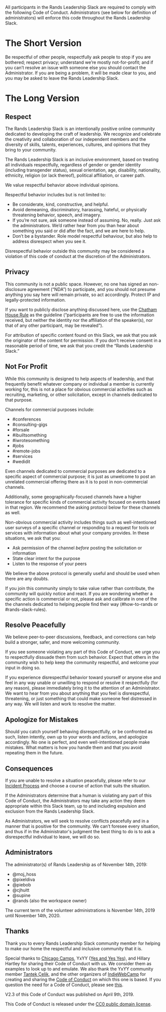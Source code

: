 All participants in the Rands Leadership Slack are required to comply with the following Code of Conduct. Administrators (see below for definition of administrators) will enforce this code throughout the Rands Leadership Slack.

# The Short Version

Be respectful of other people, respectfully ask people to stop if you are bothered; respect privacy; understand we’re mostly not-for-profit; and if you can’t resolve an issue with someone else you should contact the Administrator. If you are being a problem, it will be made clear to you, and you may be asked to leave the Rands Leadership Slack. 

# The Long Version

## Respect

The Rands Leadership Slack is an intentionally positive online community dedicated to developing the craft of leadership. We recognize and celebrate the creativity and collaboration of our independent members and the diversity of skills, talents, experiences, cultures, and opinions that they bring to your community. 

The Rands Leadership Slack is an inclusive environment, based on treating all individuals respectfully, regardless of gender or gender identity (including transgender status), sexual orientation, age, disability, nationality, ethnicity, religion (or lack thereof), political affiliation, or career path.

We value respectful behavior above individual opinions.

Respectful behavior includes but is not limited to:

* Be considerate, kind, constructive, and helpful.
* Avoid demeaning, discriminatory, harassing, hateful, or physically threatening behavior, speech, and imagery.
* If you’re not sure, ask someone instead of assuming. No, really. Just ask the administrators. We’d rather hear from you than hear about something you said or did after the fact, and we are here to help.
* Don’t be a bystander. Role model respectful behaviour, but also help to address disrespect when you see it. 

Disrespectful behavior outside this community may be considered a violation of this code of conduct at the discretion of the Administrators.

## Privacy

This community is not a public space. However, no one has signed an non-disclosure agreement (“NDA”) to participate, and you should not presume anything you say here will remain private, so act accordingly. Protect IP and legally-protected information.

If you want to publicly disclose anything discussed here, use the [Chatham House Rule](https://www.chathamhouse.org/about/chatham-house-rule) as the guideline (“participants are free to use the information received, but neither the identity nor the affiliation of the speaker(s), nor that of any other participant, may be revealed”).

For attribution of specific content found on this Slack, we ask that you ask the originator of the content for permission. If you don’t receive consent in a reasonable period of time, we ask that you credit the “Rands Leadership Slack.”

## Not For Profit

While this community is designed to help aspects of leadership, and that frequently benefit whatever company or individual a member is currently working for, this is not a place for obvious commercial activities such as recruiting, marketing, or other solicitation, except in channels dedicated to that purpose.

Channels for commercial purposes include:

* #conferences
* #consulting-gigs
* #forsale
* #ibuiltsomething
* #iwrotesomething
* #jobs
* #remote-jobs
* #services
* #wedidit

Even channels dedicated to commercial purposes are dedicated to a specific aspect of commercial purpose; it is just as unwelcome to post an unrelated commercial offering there as it is to post in non-commercial channels.

Additionally, some geographically-focused channels have a higher tolerance for specific kinds of commercial activity focused on events based in that region. We recommend the asking protocol below for these channels as well.

Non-obvious commercial activity includes things such as well-intentioned user surveys of a specific channel or responding to a request for tools or services with information about what your company provides.  In these situations, we ask that you:

* Ask permission of the channel *before* posting the solicitation or information
* State clear intent for the purpose
* Listen to the response of your peers

We believe the above protocol is generally useful and should be used when there are any doubts.

If you join this community simply to take value rather than contribute, the community will quickly notice and react. If you are wondering whether a specific action is commercial or not, please ask and calibrate in one of the the channels dedicated to helping people find their way (#how-to-rands or #rands-slack-rules).

## Resolve Peacefully

We believe peer-to-peer discussions, feedback, and corrections can help build a stronger, safer, and more welcoming community.

If you see someone violating any part of this Code of Conduct, we urge you to respectfully dissuade them from such behavior. Expect that others in the community wish to help keep the community respectful, and welcome your input in doing so.

If you experience disrespectful behavior toward yourself or anyone else and feel in any way unable or unwilling to respond or resolve it respectfully (for any reason), please immediately bring it to the attention of an Administrator. We want to hear from you about anything that you feel is disrespectful, threatening, or just something that could make someone feel distressed in any way. We will listen and work to resolve the matter.

## Apologize for Mistakes

Should you catch yourself behaving disrespectfully, or be confronted as such, listen intently, own up to your words and actions, and apologize accordingly. No one is perfect, and even well-intentioned people make mistakes. What matters is how you handle them and that you avoid repeating them in the future.

## Consequences

If you are unable to resolve a situation peacefully, please refer to our [Incident Process](https://github.com/randsleadershipslack/documents-and-resources/blob/master/incident-process.md) and choose a course of action that suits the situation. 

If the Administrators determine that a human is violating any part of this Code of Conduct, the Administrators may take any action they deem appropriate within this Slack team, up to and including expulsion and exclusion from the Rands Leadership Slack.

As Administrators, we will seek to resolve conflicts peacefully and in a manner that is positive for the community. We can’t foresee every situation, and thus if in the Administrator's judgment the best thing to do is to ask a disrespectful individual to leave, we will do so. 

## Administrators

The administrator(s) of Rands Leadership as of November 14th, 2019:

* @moj_hoss
* @pixeldiva
* @piebob
* @cjhuitt
* @supine
* @rands (also the workspace owner)

The current term of the volunteer administrations is November 14th, 2019 until November 14th, 2020. 

## Thanks

Thank you to every Rands Leadership Slack community member for helping to make our home the respectful and inclusive community that it is.

Special thanks to [Chicago Camps](http://chicagocamps.org/code-of-conduct/), YxYY ([Yes and Yes Yes](http://www.yesandyesyes.com/)), and Hillary Hartley for sharing their Code of Conduct with us. We consider them as examples to look up to and emulate. We also thank the YxYY community member [Tantek Çelik](http://tantek.com/), and the other organizers of [IndieWebCamp](http://indiewebcamp.com/) for creating and sharing the [Code of Conduct](http://indiewebcamp.com/code-of-conduct) on which this one is based. If you question the need for a Code of Conduct, please see [this](http://indiewebcamp.com/code-of-conduct-why).

V2.3 of this Code of Conduct was published on April 9th, 2019.

This Code of Conduct is released under the [CC0 public domain license](https://creativecommons.org/publicdomain/zero/1.0/).
